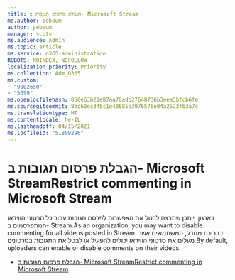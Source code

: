 ```yaml
---
title: הגבלת פרסום תגובות ב- Microsoft Stream
ms.author: pebaum
author: pebaum
manager: scotv
ms.audience: Admin
ms.topic: article
ms.service: o365-administration
ROBOTS: NOINDEX, NOFOLLOW
localization_priority: Priority
ms.collection: Adm_O365
ms.custom:
- "9002650"
- "5099"
ms.openlocfilehash: 850e63b22e87aa78adb27648736b3eea5bfcb6fe
ms.sourcegitcommit: 8bc60ec34bc1e40685e3976576e04a2623f63a7c
ms.translationtype: HT
ms.contentlocale: he-IL
ms.lasthandoff: 04/15/2021
ms.locfileid: "51809296"
---
```

# <a name="restrict-commenting-in-microsoft-stream"></a><span data-ttu-id="f4c23-102">הגבלת פרסום תגובות ב- Microsoft Stream</span><span class="sxs-lookup"><span data-stu-id="f4c23-102">Restrict commenting in Microsoft Stream</span></span>

<span data-ttu-id="f4c23-103">כארגון, ייתכן שתרצה לבטל את האפשרות לפרסם תגובות עבור כל סרטוני הווידאו המתפרסמים ב- Stream.</span><span class="sxs-lookup"><span data-stu-id="f4c23-103">As an organization, you may want to disable commenting for all videos posted in Stream.</span></span> <span data-ttu-id="f4c23-104">כברירת מחדל, המשתמשים אשר מעלים את סרטוני הווידאו יכולים להפעיל או לבטל את התגובות בסרטונים.</span><span class="sxs-lookup"><span data-stu-id="f4c23-104">By default, uploaders can enable or disable comments on their videos.</span></span>

- [<span data-ttu-id="f4c23-105">הגבלת פרסום תגובות ב- Microsoft Stream</span><span class="sxs-lookup"><span data-stu-id="f4c23-105">Restrict commenting in Microsoft Stream</span></span>](https://docs.microsoft.com/stream/portal-disable-comments)
